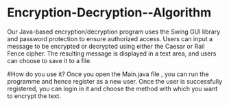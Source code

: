 # Encryption-Decryption--Algorithm
Our Java-based encryption/decryption program uses the Swing GUI library and password protection to ensure authorized access. Users can input a message to be encrypted or decrypted using either the Caesar or Rail Fence cipher. The resulting message is displayed in a text area, and users can choose to save it to a file.

#How do you use it?
Once you open the Main.java file , you can run the programme and hence register as a new user. Once the user is successfully registered, you can login in it and choose the method with which you want to encrypt the text.
